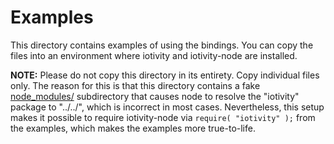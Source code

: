 # Examples

This directory contains examples of using the bindings. You can copy the files into an environment
where iotivity and iotivity-node are installed.

**NOTE:** Please do not copy this directory in its entirety. Copy individual files only. The
reason for this is that this directory contains a fake [node_modules/](./node_modules/)
subdirectory that causes node to resolve the "iotivity" package to "../../", which is incorrect in
most cases. Nevertheless, this setup makes it possible to require iotivity-node via
```require( "iotivity" );``` from the examples, which makes the examples more true-to-life.
